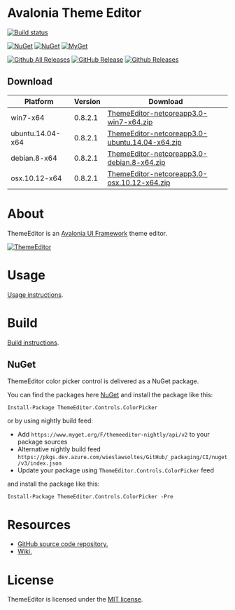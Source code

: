 # Avalonia Theme Editor

[![Build status](https://dev.azure.com/wieslawsoltes/GitHub/_apis/build/status/Sources/ThemeEditor)](https://dev.azure.com/wieslawsoltes/GitHub/_build/latest?definitionId=61)

[![NuGet](https://img.shields.io/nuget/v/ThemeEditor.Controls.ColorPicker.svg)](https://www.nuget.org/packages/ThemeEditor.Controls.ColorPicker)
[![NuGet](https://img.shields.io/nuget/dt/ThemeEditor.Controls.ColorPicker.svg)](https://www.nuget.org/packages/ThemeEditor.Controls.ColorPicker)
[![MyGet](https://img.shields.io/myget/themeeditor-nightly/vpre/ThemeEditor.Controls.ColorPicker.svg?label=myget)](https://www.myget.org/gallery/themeeditor-nightly)

[![Github All Releases](https://img.shields.io/github/downloads/wieslawsoltes/themeeditor/total.svg)](https://github.com/wieslawsoltes/ThemeEditor/releases)
[![GitHub Release](https://img.shields.io/github/release/wieslawsoltes/themeeditor.svg)](https://github.com/wieslawsoltes/ThemeEditor/releases/latest)
[![Github Releases](https://img.shields.io/github/downloads/wieslawsoltes/themeeditor/latest/total.svg)](https://github.com/wieslawsoltes/ThemeEditor/releases)

## Download

| Platform              | Version    | Download                                                                                                                                                                 |
|-----------------------|------------|--------------------------------------------------------------------------------------------------------------------------------------------------------------------------|
| win7-x64              | 0.8.2.1    | [ThemeEditor-netcoreapp3.0-win7-x64.zip](https://github.com/wieslawsoltes/ThemeEditor/releases/download/0.8.2.1/ThemeEditor-netcoreapp3.0-win7-x64.zip)                  |
| ubuntu.14.04-x64      | 0.8.2.1    | [ThemeEditor-netcoreapp3.0-ubuntu.14.04-x64.zip](https://github.com/wieslawsoltes/ThemeEditor/releases/download/0.8.2.1/ThemeEditor-netcoreapp3.0-ubuntu.14.04-x64.zip)  |
| debian.8-x64          | 0.8.2.1    | [ThemeEditor-netcoreapp3.0-debian.8-x64.zip](https://github.com/wieslawsoltes/ThemeEditor/releases/download/0.8.2.1/ThemeEditor-netcoreapp3.0-debian.8-x64.zip)          |
| osx.10.12-x64         | 0.8.2.1    | [ThemeEditor-netcoreapp3.0-osx.10.12-x64.zip](https://github.com/wieslawsoltes/ThemeEditor/releases/download/0.8.2.1/ThemeEditor-netcoreapp3.0-osx.10.12-x64.zip)        |

# About

ThemeEditor is an [Avalonia UI Framework](http://avaloniaui.net/) theme editor.

[![ThemeEditor](images/ThemeEditor.png)](images/ThemeEditor.png)

# Usage

[Usage instructions](https://github.com/wieslawsoltes/ThemeEditor/wiki/Usage).

# Build

[Build instructions](https://github.com/wieslawsoltes/ThemeEditor/wiki/Build).

## NuGet

ThemeEditor color picker control is delivered as a NuGet package.

You can find the packages here [NuGet](https://www.nuget.org/packages/ThemeEditor.Controls.ColorPicker/) and install the package like this:

`Install-Package ThemeEditor.Controls.ColorPicker`

or by using nightly build feed:
* Add `https://www.myget.org/F/themeeditor-nightly/api/v2` to your package sources
* Alternative nightly build feed `https://pkgs.dev.azure.com/wieslawsoltes/GitHub/_packaging/CI/nuget/v3/index.json`
* Update your package using `ThemeEditor.Controls.ColorPicker` feed

and install the package like this:

`Install-Package ThemeEditor.Controls.ColorPicker -Pre`

# Resources

* [GitHub source code repository.](https://github.com/wieslawsoltes/ThemeEditor)
* [Wiki.](https://github.com/wieslawsoltes/ThemeEditor/wiki)

# License

ThemeEditor is licensed under the [MIT license](LICENSE.TXT).
